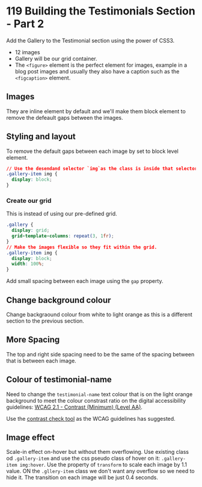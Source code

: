 # 119 Building the Testimonials Section - Part 2

Add the Gallery to the Testimonial section using the power of CSS3.

- 12 images
- Gallery will be our grid container.
- The `<figure>` element is the perfect element for images, example in a blog post images and usually they also have a caption such as the `<figcaption>` element.

## Images

They are inline element by default and we'll make them block element to remove the defeault gaps between the images.

## Styling and layout

To remove the default gaps between each image by set to block level element.

```css
// Use the desendand selector `img`as the class is inside that selector
.gallery-item img {
  display: block;
}
```

### Create our grid

This is instead of using our pre-defined grid.

```css
.gallery {
  display: grid;
  grid-template-columns: repeat(3, 1fr);
}
// Make the images flexible so they fit within the grid.
.gallery-item img {
  display: block;
  width: 100%;
}
```

Add small spacing between each image using the `gap` property.

## Change background colour

Change backgraound colour from white to light orange as this is a different section to the previous section.

## More Spacing

The top and right side spacing need to be the same of the spacing between that is between each image.

## Colour of testimonial-name

Need to change the `testimonial-name` text colour that is on the light orange background to meet the colour constrast ratio on the digital accessibility guidelines: [WCAG 2.1 - Contrast (Minimum) (Level AA)](https://www.w3.org/WAI/WCAG21/Understanding/contrast-minimum.html).

Use the [contrast check tool](https://webaim.org/resources/contrastchecker/) as the WCAG guidelines has suggested.

## Image effect

Scale-in effect on-hover but without them overflowing.
Use existing class od `.gallery-item` and use the css pseudo class of hover on it: `.gallery-item img:hover`. Use the property of `transform` to scale each image by 1.1 value. ON the `.gllery-item` class we don't want any overflow so we need to hide it. The transition on each image will be just 0.4 seconds.
